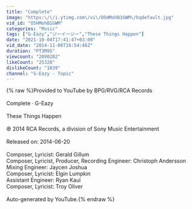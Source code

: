 ```yaml
---
title: "Complete"
image: "https:\/\/i.ytimg.com\/vi\/O5HMohB1GWM\/hqdefault.jpg"
vid_id: "O5HMohB1GWM"
categories: "Music"
tags: ["G-Eazy","ジーイージー","These Things Happen"]
date: "2021-10-04T17:41:47+03:00"
vid_date: "2014-11-06T16:54:46Z"
duration: "PT3M9S"
viewcount: "2090202"
likeCount: "25328"
dislikeCount: "1839"
channel: "G-Eazy - Topic"
---
```

{% raw %}Provided to YouTube by BPG/RVG/RCA Records<br /><br />Complete · G-Eazy<br /><br />These Things Happen<br /><br />℗ 2014 RCA Records, a division of Sony Music Entertainment<br /><br />Released on: 2014-06-20<br /><br />Composer, Lyricist: Gerald Gillum<br />Composer, Lyricist, Producer, Recording  Engineer: Christoph Andersson<br />Mixing  Engineer: Jaycen Joshua<br />Composer, Lyricist: Elgin Lumpkin<br />Assistant  Engineer: Ryan Kaul<br />Composer, Lyricist: Troy Oliver<br /><br />Auto-generated by YouTube.{% endraw %}
